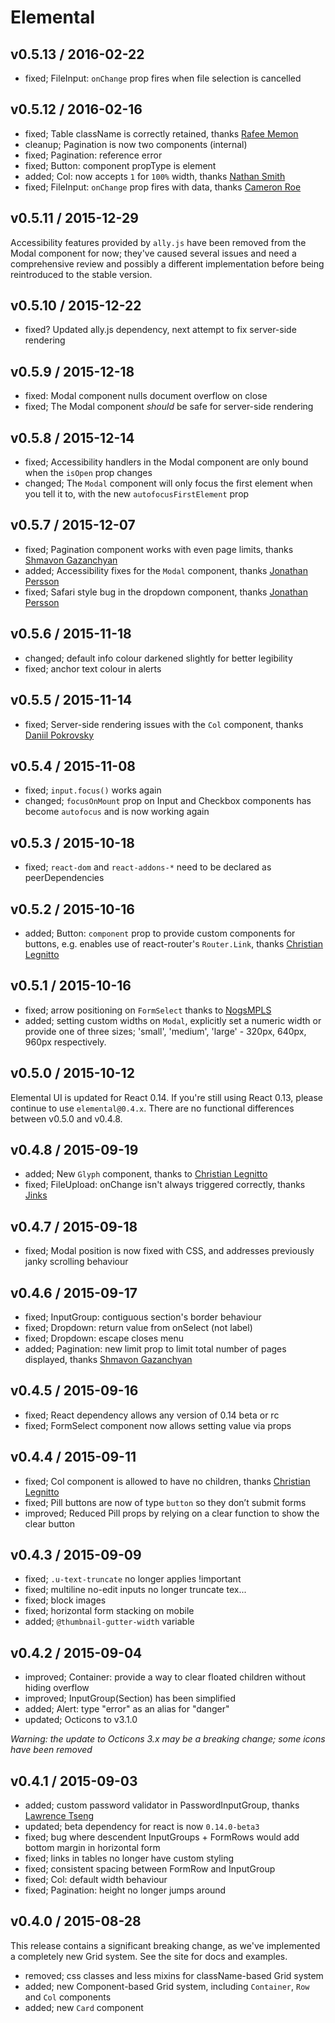# Elemental

## v0.5.13 / 2016-02-22

* fixed; FileInput: `onChange` prop fires when file selection is cancelled

## v0.5.12 / 2016-02-16

* fixed; Table className is correctly retained, thanks [Rafee Memon](https://github.com/rafeememon)
* cleanup; Pagination is now two components (internal)
* fixed; Pagination: reference error
* fixed; Button: component propType is element
* added; Col: now accepts `1` for `100%` width, thanks [Nathan Smith](https://github.com/NogsMPLS)
* fixed; FileInput: `onChange` prop fires with data, thanks [Cameron Roe](https://github.com/cameronjroe)

## v0.5.11 / 2015-12-29

Accessibility features provided by `ally.js` have been removed from the Modal component for now; they've caused several issues and need a comprehensive review and possibly a different implementation before being reintroduced to the stable version.

## v0.5.10 / 2015-12-22

* fixed? Updated ally.js dependency, next attempt to fix server-side rendering

## v0.5.9 / 2015-12-18

* fixed: Modal component nulls document overflow on close
* fixed; The Modal component _should_ be safe for server-side rendering

## v0.5.8 / 2015-12-14

* fixed; Accessibility handlers in the Modal component are only bound when the `isOpen` prop changes
* changed; The `Modal` component will only focus the first element when you tell it to, with the new `autofocusFirstElement` prop

## v0.5.7 / 2015-12-07

* fixed; Pagination component works with even page limits, thanks [Shmavon Gazanchyan](https://github.com/MunGell)
* added; Accessibility fixes for the `Modal` component, thanks [Jonathan Persson](https://github.com/jonathanp)
* fixed; Safari style bug in the dropdown component, thanks [Jonathan Persson](https://github.com/jonathanp)

## v0.5.6 / 2015-11-18

* changed; default info colour darkened slightly for better legibility
* fixed; anchor text colour in alerts

## v0.5.5 / 2015-11-14

* fixed; Server-side rendering issues with the `Col` component, thanks [Daniil Pokrovsky](https://github.com/danii1)

## v0.5.4 / 2015-11-08

* fixed; `input.focus()` works again
* changed; `focusOnMount` prop on Input and Checkbox components has become `autofocus` and is now working again

## v0.5.3 / 2015-10-18

* fixed; `react-dom` and `react-addons-*` need to be declared as peerDependencies

## v0.5.2 / 2015-10-16

* added; Button: `component` prop to provide custom components for buttons, e.g. enables use of react-router's `Router.Link`, thanks [Christian Legnitto](https://github.com/LegNeato)

## v0.5.1 / 2015-10-16

* fixed; arrow positioning on `FormSelect` thanks to [NogsMPLS](https://github.com/NogsMPLS)
* added; setting custom widths on `Modal`, explicitly set a numeric width or provide one of three sizes; 'small', 'medium', 'large' - 320px, 640px, 960px respectively.

## v0.5.0 / 2015-10-12

Elemental UI is updated for React 0.14. If you're still using React 0.13, please continue to use `elemental@0.4.x`. There are no functional differences between v0.5.0 and v0.4.8.

## v0.4.8 / 2015-09-19

* added; New `Glyph` component, thanks to [Christian Legnitto](https://github.com/LegNeato)
* fixed; FileUpload: onChange isn't always triggered correctly, thanks [Jinks](https://github.com/JinksPeng)

## v0.4.7 / 2015-09-18

* fixed; Modal position is now fixed with CSS, and addresses previously janky scrolling behaviour

## v0.4.6 / 2015-09-17

* fixed; InputGroup: contiguous section's border behaviour
* fixed; Dropdown: return value from onSelect (not label)
* fixed; Dropdown: escape closes menu
* added; Pagination: new limit prop to limit total number of pages displayed, thanks [Shmavon Gazanchyan](https://github.com/MunGell)

## v0.4.5 / 2015-09-16

* fixed; React dependency allows any version of 0.14 beta or rc
* fixed; FormSelect component now allows setting value via props

## v0.4.4 / 2015-09-11

* fixed; Col component is allowed to have no children, thanks [Christian Legnitto](https://github.com/LegNeato)
* fixed; Pill buttons are now of type `button` so they don’t submit forms
* improved; Reduced Pill props by relying on a clear function to show the clear button

## v0.4.3 / 2015-09-09

* fixed; `.u-text-truncate` no longer applies !important
* fixed; multiline no-edit inputs no longer truncate tex...
* fixed; block images
* fixed; horizontal form stacking on mobile
* added; `@thumbnail-gutter-width` variable

## v0.4.2 / 2015-09-04

* improved; Container: provide a way to clear floated children without hiding overflow
* improved; InputGroup(Section) has been simplified
* added; Alert: type "error" as an alias for "danger"
* updated; Octicons to v3.1.0

_Warning: the update to Octicons 3.x may be a breaking change; some icons have been removed_

## v0.4.1 / 2015-09-03

* added; custom password validator in PasswordInputGroup, thanks [Lawrence Tseng](https://github.com/teaualune)
* updated; beta dependency for react is now `0.14.0-beta3`
* fixed; bug where descendent InputGroups + FormRows would add bottom margin in horizontal form
* fixed; links in tables no longer have custom styling
* fixed; consistent spacing between FormRow and InputGroup
* fixed; Col: default width behaviour
* fixed; Pagination: height no longer jumps around

## v0.4.0 / 2015-08-28

This release contains a significant breaking change, as we've implemented a completely new Grid system. See the site for docs and examples.

* removed; css classes and less mixins for className-based Grid system
* added; new Component-based Grid system, including `Container`, `Row` and `Col` components
* added; new `Card` component
